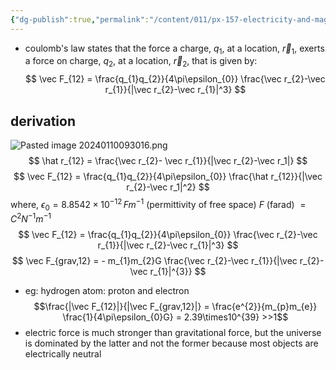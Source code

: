 ```yaml
---
{"dg-publish":true,"permalink":"/content/011/px-157-electricity-and-magnetism/px-157-a-coulomb-s-law/px-157-a2-coulomb-s-law/","created":"2024-10-01T18:27:10.044+01:00","updated":"2024-11-26T20:07:05.090+00:00"}
---
```


- coulomb's law states that the force a charge, $q_{1}$, at a location, $\vec r_{1}$, exerts a force on charge, $q_{2}$, at a location, $\vec r_{2}$, that is given by: 
$$
\vec F_{12} = \frac{q_{1}q_{2}}{4\pi\epsilon_{0}} \frac{\vec r_{2}-\vec r_{1}}{|\vec r_{2}-\vec r_{1}|^3}
$$
## derivation
![Pasted image 20240110093016.png](/img/user/pics/Pasted%20image%2020240110093016.png)
$$
\hat r_{12} = \frac{\vec r_{2}- \vec r_{1}}{|\vec r_{2}-\vec r_1|}
$$
$$
\vec F_{12} = \frac{q_{1}q_{2}}{4\pi\epsilon_{0}} \frac{\hat r_{12}}{|\vec r_{2}-\vec r_1|^2}
$$
		where, $\epsilon_{0} = 8.8542 \times10^{-12} \, Fm^{-1}$ (permittivity of free space)
			$F$ (farad) $= C^{2}N^{-1}m^{-1}$
$$
\vec F_{12} = \frac{q_{1}q_{2}}{4\pi\epsilon_{0}} \frac{\vec r_{2}-\vec r_{1}}{|\vec r_{2}-\vec r_{1}|^3}
$$
$$
\vec F_{grav,12} = - m_{1}m_{2}G \frac{\vec r_{2}-\vec r_{1}}{|\vec r_{2}-\vec r_{1}|^{3}}
$$
- eg: hydrogen atom: proton and electron
	$$\frac{|\vec F_{12}|}{|\vec F_{grav,12}|} = \frac{e^{2}}{m_{p}m_{e}} \frac{1}{4\pi\epsilon_{0}G} = 2.39\times10^{39} >>1$$
- electric force is much stronger than gravitational force, but the universe is dominated by the latter and not the former because most objects are electrically neutral